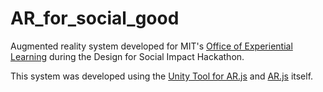 # AR_for_social_good
Augmented reality system developed for MIT's [Office of Experiential Learning](http://oel.mit.edu/) during the Design for Social Impact Hackathon.

This system was developed using the [Unity Tool for AR.js](https://github.com/taylordigital13/ARjs_Unity) and [AR.js](https://github.com/jeromeetienne/AR.js) itself.
